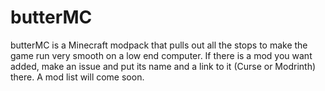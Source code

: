 # butterMC

butterMC is a Minecraft modpack that pulls out all the stops to make the game run very smooth on a low end computer. If there is a mod you want added, make an issue and put its name and a link to it (Curse or Modrinth) there. A mod list will come soon.
